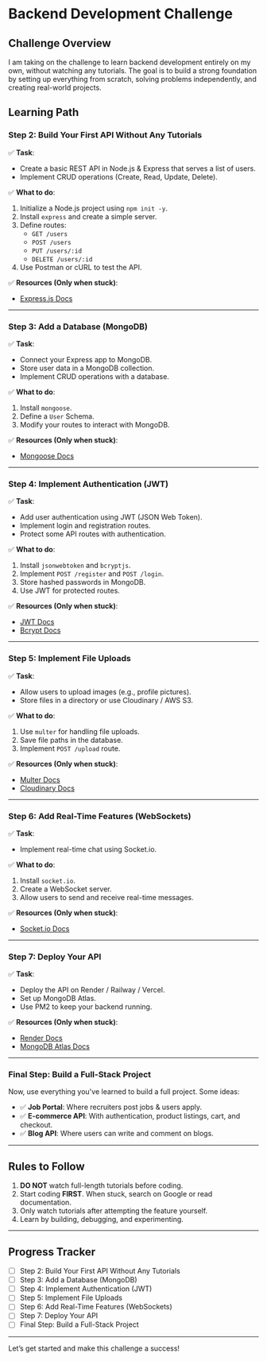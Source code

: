 # Backend Development Challenge

## Challenge Overview
I am taking on the challenge to learn backend development entirely on my own, without watching any tutorials. The goal is to build a strong foundation by setting up everything from scratch, solving problems independently, and creating real-world projects.

## Learning Path

### Step 2: Build Your First API Without Any Tutorials
✅ **Task**:
- Create a basic REST API in Node.js & Express that serves a list of users.
- Implement CRUD operations (Create, Read, Update, Delete).

✅ **What to do**:
1. Initialize a Node.js project using `npm init -y`.
2. Install `express` and create a simple server.
3. Define routes:
   - `GET /users`
   - `POST /users`
   - `PUT /users/:id`
   - `DELETE /users/:id`
4. Use Postman or cURL to test the API.

✅ **Resources (Only when stuck)**:
- [Express.js Docs](https://expressjs.com/)

---

### Step 3: Add a Database (MongoDB)
✅ **Task**:
- Connect your Express app to MongoDB.
- Store user data in a MongoDB collection.
- Implement CRUD operations with a database.

✅ **What to do**:
1. Install `mongoose`.
2. Define a `User` Schema.
3. Modify your routes to interact with MongoDB.

✅ **Resources (Only when stuck)**:
- [Mongoose Docs](https://mongoosejs.com/)

---

### Step 4: Implement Authentication (JWT)
✅ **Task**:
- Add user authentication using JWT (JSON Web Token).
- Implement login and registration routes.
- Protect some API routes with authentication.

✅ **What to do**:
1. Install `jsonwebtoken` and `bcryptjs`.
2. Implement `POST /register` and `POST /login`.
3. Store hashed passwords in MongoDB.
4. Use JWT for protected routes.

✅ **Resources (Only when stuck)**:
- [JWT Docs](https://jwt.io/)
- [Bcrypt Docs](https://github.com/kelektiv/node.bcrypt.js)

---

### Step 5: Implement File Uploads
✅ **Task**:
- Allow users to upload images (e.g., profile pictures).
- Store files in a directory or use Cloudinary / AWS S3.

✅ **What to do**:
1. Use `multer` for handling file uploads.
2. Save file paths in the database.
3. Implement `POST /upload` route.

✅ **Resources (Only when stuck)**:
- [Multer Docs](https://github.com/expressjs/multer)
- [Cloudinary Docs](https://cloudinary.com/documentation)

---

### Step 6: Add Real-Time Features (WebSockets)
✅ **Task**:
- Implement real-time chat using Socket.io.

✅ **What to do**:
1. Install `socket.io`.
2. Create a WebSocket server.
3. Allow users to send and receive real-time messages.

✅ **Resources (Only when stuck)**:
- [Socket.io Docs](https://socket.io/)

---

### Step 7: Deploy Your API
✅ **Task**:
- Deploy the API on Render / Railway / Vercel.
- Set up MongoDB Atlas.
- Use PM2 to keep your backend running.

✅ **Resources (Only when stuck)**:
- [Render Docs](https://render.com/docs)
- [MongoDB Atlas Docs](https://www.mongodb.com/atlas)

---

### Final Step: Build a Full-Stack Project
Now, use everything you've learned to build a full project. Some ideas:
- ✅ **Job Portal**: Where recruiters post jobs & users apply.
- ✅ **E-commerce API**: With authentication, product listings, cart, and checkout.
- ✅ **Blog API**: Where users can write and comment on blogs.

---

## Rules to Follow
1. **DO NOT** watch full-length tutorials before coding.
2. Start coding **FIRST**. When stuck, search on Google or read documentation.
3. Only watch tutorials after attempting the feature yourself.
4. Learn by building, debugging, and experimenting.

---

## Progress Tracker
- [ ] Step 2: Build Your First API Without Any Tutorials
- [ ] Step 3: Add a Database (MongoDB)
- [ ] Step 4: Implement Authentication (JWT)
- [ ] Step 5: Implement File Uploads
- [ ] Step 6: Add Real-Time Features (WebSockets)
- [ ] Step 7: Deploy Your API
- [ ] Final Step: Build a Full-Stack Project

---

Let’s get started and make this challenge a success!